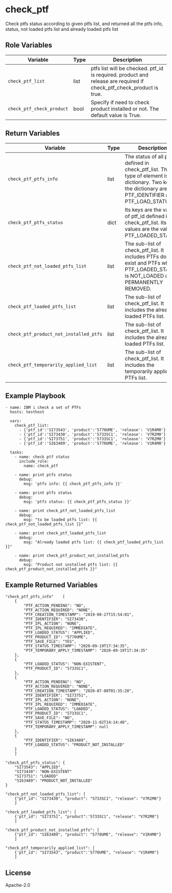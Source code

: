 check_ptf
=========

Check ptfs status according to given ptfs list, and returned all the ptfs info, status, not loaded ptfs list and already loaded ptfs list

Role Variables
--------------

| Variable                  | Type          | Description                                               |
|---------------------------|---------------|-----------------------------------------------------------|
| `check_ptf_list`      | list          | ptfs list will be checked. ptf_id is required. product and release are required if check_ptf_check_product is true.|
| `check_ptf_check_product`       | bool          | Specify if need to check product installed or not. The default value is True.        |

Return Variables
--------------

| Variable                                | Type          | Description                                               |
|-----------------------------------------|---------------|-----------------------------------------------------------|
| `check_ptf_ptfs_info`           | list          | The status of all ptfs defined in check_ptf_list. The type of element is the dictionary. Two keys in the dictionary are PTF_IDENTIFIER and PTF_LOAD_STATUS                   |
| `check_ptf_ptfs_status`         | dict          | Its keys are the value of ptf_id defined in check_ptf_list. Its values are the value of PTF_LOADED_STATUS.   |
| `check_ptf_not_loaded_ptfs_list` | list         | The sub-list of check_ptf_list. It includes PTFs don't exist and PTFs whose PTF_LOADED_STATUS is NOT_LOADED or PERMANENTLY REMOVED. |
| `check_ptf_loaded_ptfs_list` | list             | The sub-list of check_ptf_list. It includes the already loaded PTFs list. |
| `check_ptf_product_not_installed_ptfs` | list             | The sub-list of check_ptf_list. It includes the already loaded PTFs list. |
| `check_ptf_temporarily_applied_list` | list             | The sub-list of check_ptf_list. It includes the temporarily applied PTFs list. |

Example Playbook
----------------
```
- name: IBM i check a set of PTFs
  hosts: testhost

  vars:
    check_ptf_list:
      - {'ptf_id':'SI73543', 'product':'5770UME', 'release': 'V1R4M0'}
      - {'ptf_id':'SI73430', 'product':'5733SC1', 'release': 'V7R2M0'}
      - {'ptf_id':'SI73751', 'product':'5733SC1', 'release': 'V7R2M0'}
      - {'ptf_id':'SI63489', 'product':'5770UME', 'release': 'V1R4M0'}

  tasks:
    - name: check ptf status
      include_role:
        name: check_ptf

    - name: print ptfs status
      debug:
        msg: 'ptfs info: {{ check_ptf_ptfs_info }}'

    - name: print ptfs status
      debug:
        msg: 'ptfs status: {{ check_ptf_ptfs_status }}'

    - name: print check_ptf_not_loaded_ptfs_list
      debug:
        msg: "to be loaded ptfs list: {{ check_ptf_not_loaded_ptfs_list }}"

    - name: print check_ptf_loaded_ptfs_list
      debug:
        msg: "Already loaded ptfs list: {{ check_ptf_loaded_ptfs_list }}"

    - name: print check_ptf_product_not_installed_ptfs
      debug:
        msg: "Product not installed ptfs list: {{ check_ptf_product_not_installed_ptfs }}"
```

Example Returned Variables
----------------
```
"check_ptf_ptfs_info"    [
    {
        "PTF_ACTION_PENDING": "NO",
        "PTF_ACTION_REQUIRED": "NONE",
        "PTF_CREATION_TIMESTAMP": "2019-08-27T15:54:01",
        "PTF_IDENTIFIER": "SI73430",
        "PTF_IPL_ACTION": "NONE",
        "PTF_IPL_REQUIRED": "IMMEDIATE",
        "PTF_LOADED_STATUS": "APPLIED",
        "PTF_PRODUCT_ID": "5770UME",
        "PTF_SAVE_FILE": "YES",
        "PTF_STATUS_TIMESTAMP": "2020-09-19T17:34:35",
        "PTF_TEMPORARY_APPLY_TIMESTAMP": "2020-09-19T17:34:35"
    },
    {
        "PTF_LOADED_STATUS": "NON-EXISTENT",
        "PTF_PRODUCT_ID": "5733SC1",
    },
    {
        "PTF_ACTION_PENDING": "NO",
        "PTF_ACTION_REQUIRED": "NONE",
        "PTF_CREATION_TIMESTAMP": "2020-07-08T01:35:20",
        "PTF_IDENTIFIER": "SI73751",
        "PTF_IPL_ACTION": "NONE",
        "PTF_IPL_REQUIRED": "IMMEDIATE",
        "PTF_LOADED_STATUS": "LOADED",
        "PTF_PRODUCT_ID": "5733SC1",
        "PTF_SAVE_FILE": "NO",
        "PTF_STATUS_TIMESTAMP": "2020-11-02T14:14:48",
        "PTF_TEMPORARY_APPLY_TIMESTAMP": null
    },
    {
        "PTF_IDENTIFIER": "SI63489",
        "PTF_LOADED_STATUS": "PRODUCT_NOT_INSTALLED"
    }
    ]

"check_ptf_ptfs_status": {
    "SI73543": "APPLIED",
    "SI73430": "NON-EXISTENT"
    "SI73751": "LOADED"
    "SI63489": "PRODUCT_NOT_INSTALLED"
}

"check_ptf_not_loaded_ptfs_list": [
    {"ptf_id": "SI73430", "product": "5733SC1", "release": "V7R2M0"}
    ]

"check_ptf_loaded_ptfs_list": [
    {'ptf_id": "SI73751", "product":'5733SC1", "release": "V7R2M0"}
    ]

"check_ptf_product_not_installed_ptfs": [
    {"ptf_id": "SI63489", "product": "5770UME", "release": "V1R4M0"}
    ]

"check_ptf_temporarily_applied_list": [
    {'ptf_id": "SI73543", "product":'5770UME", "release": "V1R4M0"}
    ]
```

License
-------

Apache-2.0
